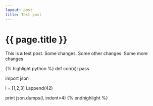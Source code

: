 ```yaml
---
layout: post
title: Test post
---
```


{{ page.title }}
================

This is **a** test post. Some changes. Some other changes. Some more changes

{% highlight python %}
def con(x):
  pass

import json

l = [1,2,3]
l.append(42)

print json.dumps(l, indent=4)
{% endhighlight %}
